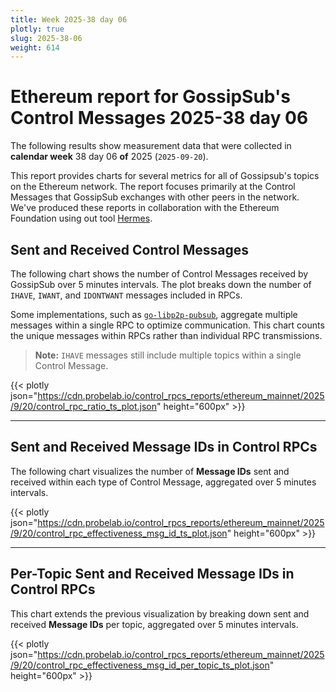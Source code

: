 ```yaml
---
title: Week 2025-38 day 06
plotly: true
slug: 2025-38-06
weight: 614
---
```


# Ethereum report for GossipSub's Control Messages 2025-38 day 06

The following results show measurement data that were collected in **calendar week** 38  day 06 **of** 
2025 (`2025-09-20`).

This report provides charts for several metrics for all of Gossipsub's topics on the Ethereum network.
The report focuses primarily at the Control Messages that GossipSub exchanges with other peers in the network.
We've produced these reports in collaboration with the Ethereum Foundation using out tool [Hermes](/tools/hermes/).

## Sent and Received Control Messages

The following chart shows the number of Control Messages received by GossipSub over 5 minutes intervals. The plot breaks down the number of `IHAVE`, `IWANT`, and `IDONTWANT` messages included in RPCs.

Some implementations, such as [`go-libp2p-pubsub`](https://github.com/libp2p/go-libp2p-pubsub), aggregate multiple messages within a single RPC to optimize communication. This chart counts the unique messages within RPCs rather than individual RPC transmissions.

> **Note:** `IHAVE` messages still include multiple topics within a single Control Message.

{{< plotly json="https://cdn.probelab.io/control_rpcs_reports/ethereum_mainnet/2025/9/20/control_rpc_ratio_ts_plot.json" height="600px" >}}

---

## Sent and Received Message IDs in Control RPCs

The following chart visualizes the number of **Message IDs** sent and received within each type of Control Message, aggregated over 5 minutes intervals.

{{< plotly json="https://cdn.probelab.io/control_rpcs_reports/ethereum_mainnet/2025/9/20/control_rpc_effectiveness_msg_id_ts_plot.json" height="600px" >}}

---

## Per-Topic Sent and Received Message IDs in Control RPCs

This chart extends the previous visualization by breaking down sent and received **Message IDs** per topic, aggregated over 5 minutes intervals.

{{< plotly json="https://cdn.probelab.io/control_rpcs_reports/ethereum_mainnet/2025/9/20/control_rpc_effectiveness_msg_id_per_topic_ts_plot.json" height="600px" >}}